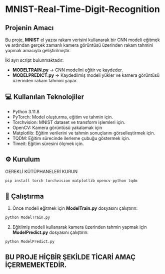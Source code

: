 # MNIST-Real-Time-Digit-Recognition
## Projenin Amacı
Bu proje, **MNIST** el yazısı rakam verisini kullanarak bir CNN modeli eğitmek ve ardından gerçek zamanlı kamera görüntüsü üzerinden rakam tahmini yapmak amacıyla geliştirilmiştir.

İki ayrı script bulunmaktadır: 
- **MODELTRAIN.py** → CNN modelini eğitir ve kaydeder.
- **MODELPREDICT.py** → Kaydedilmiş modeli yükler ve kamera görüntüsü üzerinden rakam tahmini yapar.

## 💻 Kullanılan Teknolojiler
- Python 3.11.8
- PyTorch: Model oluşturma, eğitim ve tahmin için.
- Torchvision: MNIST dataset ve transform işlemleri için.
- OpenCV: Kamera görüntüsü yakalamak için
- Matplotlib: Eğitim verilerini ve tahmin sonuçlarını görselleştirmek için.
- TQDM: Eğitim sürecinde ilerleme çubuğu göstermek için.
- Timeit: Eğitim süresini ölçmek için.

## ⚙️ Kurulum
GEREKLİ KÜTÜPHANELERİ KURUN
```bash
pip install torch torchvision matplotlib opencv-python tqdm
```

## 🚀 Çalıştırma
1. Önce modeli eğitmek için **ModelTrain.py** dosyasını çalıştırın:
```bash
python ModelTrain.py
```
2. Eğitilmiş modeli kullanarak kamera üzerinden tahmin yapmak için **ModelPredict.py** dosyasını çalıştırın:
```bash
python ModelPredict.py
```
## BU PROJE HİÇBİR ŞEKİLDE TİCARİ AMAÇ İÇERMEMEKTEDİR.
